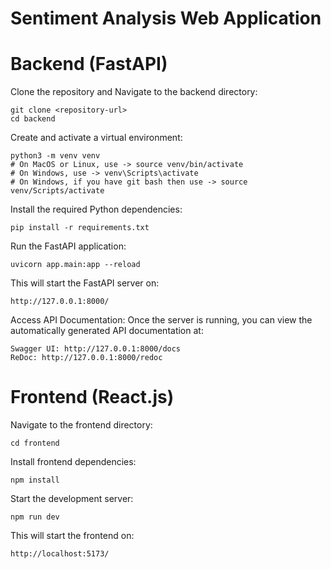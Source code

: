 # Sentiment Analysis Web Application
# Backend (FastAPI)
Clone the repository and Navigate to the backend directory:
```
git clone <repository-url>
cd backend
```
Create and activate a virtual environment:
```
python3 -m venv venv
# On MacOS or Linux, use -> source venv/bin/activate  
# On Windows, use -> venv\Scripts\activate
# On Windows, if you have git bash then use -> source venv/Scripts/activate
```
Install the required Python dependencies:
```
pip install -r requirements.txt
```
Run the FastAPI application:
```
uvicorn app.main:app --reload
```
This will start the FastAPI server on:
```
http://127.0.0.1:8000/
```
Access API Documentation: Once the server is running, you can view the automatically generated API documentation at:
```
Swagger UI: http://127.0.0.1:8000/docs
ReDoc: http://127.0.0.1:8000/redoc
```
# Frontend (React.js)
Navigate to the frontend directory:
```
cd frontend
```
Install frontend dependencies:
```
npm install
```
Start the development server:
```
npm run dev
```
This will start the frontend on:
```
http://localhost:5173/
```